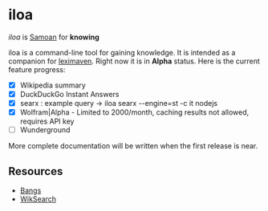 # iloa

*iloa* is [Samoan](https://en.wikipedia.org/wiki/Samoan_language) for **knowing**

iloa is a command-line tool for gaining knowledge. It is intended as a companion for [leximaven](https://github.com/drawnepicenter/leximaven). Right now it is in **Alpha** status. Here is the current feature progress:

- [x] Wikipedia summary
- [x] DuckDuckGo Instant Answers
- [x] searx : example query ->  iloa searx --engine=st -c it nodejs
- [x] Wolfram|Alpha - Limited to 2000/month, caching results not allowed, requires API key
- [ ] Wunderground

More complete documentation will be written when the first release is near.

## Resources

- [Bangs](https://duckduckgo.com/bang)
- [WikSearch](http://www.wiksearch.com)
